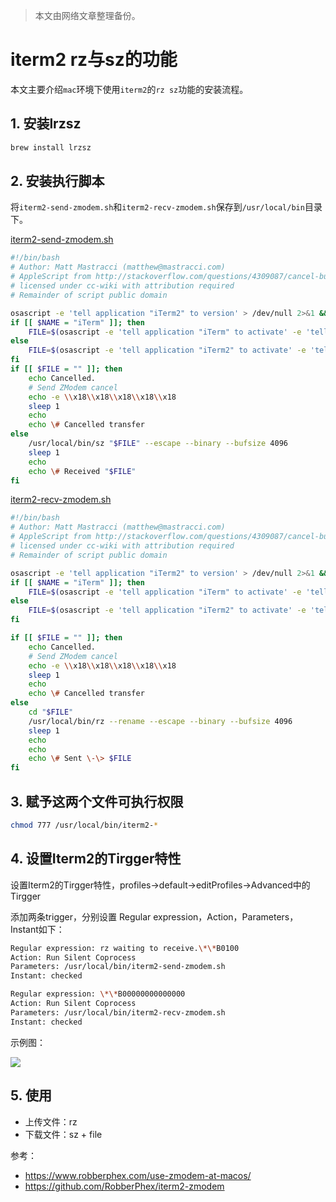 > 本文由网络文章整理备份。

# iterm2 rz与sz的功能

本文主要介绍`mac`环境下使用`iterm2`的`rz sz`功能的安装流程。

## 1. 安装lrzsz

```bash
brew install lrzsz
```

## 2. 安装执行脚本

将`iterm2-send-zmodem.sh`和`iterm2-recv-zmodem.sh`保存到`/usr/local/bin`目录下。

[iterm2-send-zmodem.sh](https://raw.githubusercontent.com/RobberPhex/iterm2-zmodem/master/iterm2-send-zmodem.sh)

```bash
#!/bin/bash
# Author: Matt Mastracci (matthew@mastracci.com)
# AppleScript from http://stackoverflow.com/questions/4309087/cancel-button-on-osascript-in-a-bash-script
# licensed under cc-wiki with attribution required 
# Remainder of script public domain

osascript -e 'tell application "iTerm2" to version' > /dev/null 2>&1 && NAME=iTerm2 || NAME=iTerm
if [[ $NAME = "iTerm" ]]; then
	FILE=$(osascript -e 'tell application "iTerm" to activate' -e 'tell application "iTerm" to set thefile to choose file with prompt "Choose a file to send"' -e "do shell script (\"echo \"&(quoted form of POSIX path of thefile as Unicode text)&\"\")")
else
	FILE=$(osascript -e 'tell application "iTerm2" to activate' -e 'tell application "iTerm2" to set thefile to choose file with prompt "Choose a file to send"' -e "do shell script (\"echo \"&(quoted form of POSIX path of thefile as Unicode text)&\"\")")
fi
if [[ $FILE = "" ]]; then
	echo Cancelled.
	# Send ZModem cancel
	echo -e \\x18\\x18\\x18\\x18\\x18
	sleep 1
	echo
	echo \# Cancelled transfer
else
	/usr/local/bin/sz "$FILE" --escape --binary --bufsize 4096
	sleep 1
	echo
	echo \# Received "$FILE"
fi
```

[iterm2-recv-zmodem.sh](https://raw.githubusercontent.com/RobberPhex/iterm2-zmodem/master/iterm2-recv-zmodem.sh)

```bash
#!/bin/bash
# Author: Matt Mastracci (matthew@mastracci.com)
# AppleScript from http://stackoverflow.com/questions/4309087/cancel-button-on-osascript-in-a-bash-script
# licensed under cc-wiki with attribution required 
# Remainder of script public domain

osascript -e 'tell application "iTerm2" to version' > /dev/null 2>&1 && NAME=iTerm2 || NAME=iTerm
if [[ $NAME = "iTerm" ]]; then
	FILE=$(osascript -e 'tell application "iTerm" to activate' -e 'tell application "iTerm" to set thefile to choose folder with prompt "Choose a folder to place received files in"' -e "do shell script (\"echo \"&(quoted form of POSIX path of thefile as Unicode text)&\"\")")
else
	FILE=$(osascript -e 'tell application "iTerm2" to activate' -e 'tell application "iTerm2" to set thefile to choose folder with prompt "Choose a folder to place received files in"' -e "do shell script (\"echo \"&(quoted form of POSIX path of thefile as Unicode text)&\"\")")
fi

if [[ $FILE = "" ]]; then
	echo Cancelled.
	# Send ZModem cancel
	echo -e \\x18\\x18\\x18\\x18\\x18
	sleep 1
	echo
	echo \# Cancelled transfer
else
	cd "$FILE"
	/usr/local/bin/rz --rename --escape --binary --bufsize 4096 
	sleep 1
	echo
	echo
	echo \# Sent \-\> $FILE
fi
```

## 3. 赋予这两个文件可执行权限

```bash
chmod 777 /usr/local/bin/iterm2-*
```

## 4. 设置Iterm2的Tirgger特性

设置Iterm2的Tirgger特性，profiles->default->editProfiles->Advanced中的Tirgger

添加两条trigger，分别设置 Regular expression，Action，Parameters，Instant如下：

```bash
Regular expression: rz waiting to receive.\*\*B0100
Action: Run Silent Coprocess
Parameters: /usr/local/bin/iterm2-send-zmodem.sh
Instant: checked

Regular expression: \*\*B00000000000000
Action: Run Silent Coprocess
Parameters: /usr/local/bin/iterm2-recv-zmodem.sh
Instant: checked
```

示例图：

<img src="https://raw.githubusercontent.com/aikuyun/iterm2-zmodem/master/imgs/01.png">

## 5. 使用

- 上传文件：rz
- 下载文件：sz + file


参考：

- https://www.robberphex.com/use-zmodem-at-macos/
- https://github.com/RobberPhex/iterm2-zmodem
